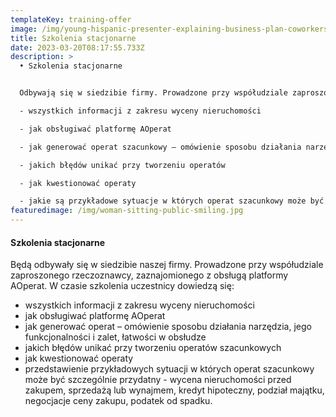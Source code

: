 ```yaml
---
templateKey: training-offer
image: /img/young-hispanic-presenter-explaining-business-plan-coworkers-meeting-room.jpg
title: Szkolenia stacjonarne
date: 2023-03-20T08:17:55.733Z
description: >
  • Szkolenia stacjonarne


  Odbywają się w siedzibie firmy. Prowadzone przy współudziale zaproszonego rzeczoznawcy, zaznajomionego z obsługą platformy AOperat. W czasie szkolenia uczestnicy dowiedzą się:

  - wszystkich informacji z zakresu wyceny nieruchomości

  - jak obsługiwać platformę AOperat

  - jak generować operat szacunkowy – omówienie sposobu działania narzędzia, jego funkcji i zalet, łatwości w obsłudze

  - jakich błędów unikać przy tworzeniu operatów

  - jak kwestionować operaty

  - jakie są przykładowe sytuacje w których operat szacunkowy może być szczególnie przydatny (wycena nieruchomości przed zakupem, sprzedażą lub wynajmem, kredyt hipoteczny, podział majątku, negocjacje ceny zakupu, podatek od spadku itd. )
featuredimage: /img/woman-sitting-public-smiling.jpg
---
```

#### Szkolenia stacjonarne

Będą odbywały się w siedzibie naszej firmy. Prowadzone przy współudziale zaproszonego rzeczoznawcy, zaznajomionego z obsługą platformy AOperat. W czasie szkolenia uczestnicy dowiedzą się:

* wszystkich informacji z zakresu wyceny nieruchomości 
* jak obsługiwać platformę AOperat 
* jak generować operat – omówienie sposobu działania narzędzia, jego funkcjonalności i zalet, łatwości w obsłudze 
* jakich błędów unikać przy tworzeniu operatów szacunkowych
* jak kwestionować operaty 
* przedstawienie przykładowych sytuacji w których operat szacunkowy może być szczególnie przydatny - wycena nieruchomości przed zakupem, sprzedażą lub wynajmem, kredyt hipoteczny, podział majątku, negocjacje ceny zakupu, podatek od spadku.